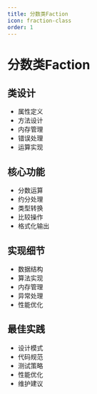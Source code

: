 ```yaml
---
title: 分数类Faction
icon: fraction-class
order: 1
---
```


# 分数类Faction

## 类设计
- 属性定义
- 方法设计
- 内存管理
- 错误处理
- 运算实现

## 核心功能
- 分数运算
- 约分处理
- 类型转换
- 比较操作
- 格式化输出

## 实现细节
- 数据结构
- 算法实现
- 内存管理
- 异常处理
- 性能优化

## 最佳实践
- 设计模式
- 代码规范
- 测试策略
- 性能优化
- 维护建议
